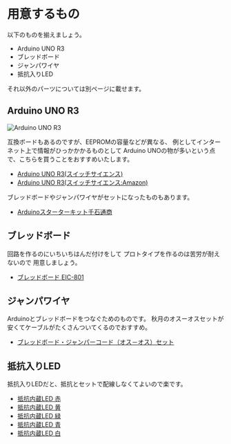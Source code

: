用意するもの
============

以下のものを揃えましょう。

* Arduino UNO R3
* ブレッドボード 
* ジャンパワイヤ
* 抵抗入りLED

それ以外のパーツについては別ページに載せます。

Arduino UNO R3
--------------

![Arduino UNO R3](http://arduino.cc/en/uploads/Main/ArduinoUno_r2_front.jpg)

互換ボードもあるのですが、EEPROMの容量などが異なる、
例としてインターネット上で情報がひっかかかるものとして
Arduino UNOの物が多いという点で、こちらを買うことをおすすめいたします。

- [Arduino UNO R3(スイッチサイエンス)](http://www.switch-science.com/catalog/789/)
- [Arduino UNO R3(スイッチサイエンス:Amazon)](http://www.amazon.co.jp/dp/B0044X2E5S)

ブレッドボードやジャンパワイヤがセットになったものもあります。

- [Arduinoスターターキット千石通商](http://www.sengoku.co.jp/mod/sgk_cart/detail.php?code=EEHD-0BPT)

ブレッドボード
--------------

回路を作るのにいちいちはんだ付けをして
プロトタイプを作るのは苦労が耐えないので
用意しましょう。

- [ブレッドボード EIC-801](http://akizukidenshi.com/catalog/g/gP-00315/)

ジャンパワイヤ
--------------

Arduinoとブレッドボードをつなぐためのものです。
秋月のオスーオスセットが安くてケーブルがたくさんついてくるのでおすすめ。

- [ブレッドボード・ジャンパーコード（オス－オス）セット](http://akizukidenshi.com/catalog/g/gC-05159/)

抵抗入りLED
-----------

抵抗入りLEDだと、抵抗とセットで配線しなくてよいので楽です。

- [抵抗内蔵LED 赤](http://akizukidenshi.com/catalog/g/gI-06245/)
- [抵抗内蔵LED 黄](http://akizukidenshi.com/catalog/g/gI-06248/)
- [抵抗内蔵LED 緑](http://akizukidenshi.com/catalog/g/gI-06246/)
- [抵抗内蔵LED 青](http://akizukidenshi.com/catalog/g/gI-06247/)
- [抵抗内蔵LED 白](http://akizukidenshi.com/catalog/g/gI-06249/)
